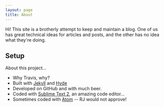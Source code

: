 ```yaml
---
layout: page
title: About
---
```


<p class="message">
  Hi! This site is a brotherly attempt to keep and maintain a blog. One of us has great technical ideas for articles and posts, and the other has no idea what they're doing.
</p>

## Setup

About this project...

* Why Travis, why?
* Built with [Jekyll](http://jekyllrb.com) and [Hyde](https://github.com/mdo/hyde)
* Developed on GitHub and with much beer.
* Coded with [Sublime Text 2](http://sublimetext.com), an amazing code editor...
* Sometimes coded with [Atom](https://atom.io/) -- RJ would not approve!
